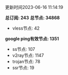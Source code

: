 更新时间2023-06-16 11:14:19

**总订阅: 243**
**总节点: 34868**
- vless节点: 42

**google ping有效节点: 1351**
- ss节点: 107
- v2ray节点: 1147
- trojan节点: 78
- ssr节点: 19
